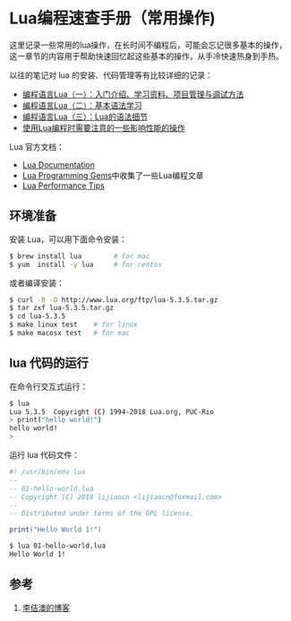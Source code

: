 <!-- toc -->
# Lua编程速查手册（常用操作)

这里记录一些常用的lua操作，在长时间不编程后，可能会忘记很多基本的操作，这一章节的内容用于帮助快速回忆起这些基本的操作，从手冷快速热身到手热。

以往的笔记对 lua 的安装、代码管理等有比较详细的记录：

* [编程语言Lua（一）：入门介绍、学习资料、项目管理与调试方法](https://www.lijiaocn.com/%E7%BC%96%E7%A8%8B/2018/10/22/language-lua-study.html)
* [编程语言Lua（二）：基本语法学习](https://www.lijiaocn.com/%E7%BC%96%E7%A8%8B/2018/10/28/language-lua-02-syntax.html)
* [编程语言Lua（三）：Lua的语法细节](https://www.lijiaocn.com/%E7%BC%96%E7%A8%8B/2018/11/02/language-lua-03-systax-detail.html)
* [使用Lua编程时需要注意的一些影响性能的操作](https://www.lijiaocn.com/%E7%BC%96%E7%A8%8B/2018/12/10/lua-programm-performance-tip.html)

Lua 官方文档：

* [Lua Documentation](https://www.lua.org/docs.html)
* [Lua Programming Gems](https://www.lua.org/gems/)中收集了一些Lua编程文章
* [Lua Performance Tips](https://www.lua.org/gems/sample.pdf)

## 环境准备

安装 Lua，可以用下面命令安装：

```sh
$ brew install lua        # for mac
$ yum  install -y lua     # for centos
```

或者编译安装：

```sh
$ curl -R -O http://www.lua.org/ftp/lua-5.3.5.tar.gz
$ tar zxf lua-5.3.5.tar.gz
$ cd lua-5.3.5
$ make linux test    # for linux
$ make macosx test   # for mac
```

## lua 代码的运行

在命令行交互式运行：

```sh
$ lua
Lua 5.3.5  Copyright (C) 1994-2018 Lua.org, PUC-Rio
> print("hello world!")
hello world!
>
```

运行 lua 代码文件：

```lua
#! /usr/bin/env lua
--
-- 01-hello-world.lua
-- Copyright (C) 2018 lijiaocn <lijiaocn@foxmail.com>
--
-- Distributed under terms of the GPL license.

print("Hello World 1!")
```

```sh
$ lua 01-hello-world.lua
Hello World 1!
```

## 参考

1. [李佶澳的博客][1]

[1]: https://www.lijiaocn.com "李佶澳的博客"
